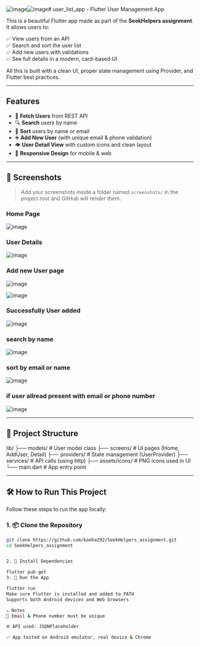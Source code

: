 ![image](https://github.com/user-attachments/assets/77a271ef-a67d-46bb-a741-1d7be213377b)![image](https://github.com/user-attachments/assets/f536d61a-0321-4cee-b02d-043b288ec8f6)# user_list_app - Flutter User Management App

This is a beautiful Flutter app made as part of the **SeekHelpers assignment**. It allows users to:

✅ View users from an API  
✅ Search and sort the user list  
✅ Add new users with validations  
✅ See full details in a modern, card-based UI  

All this is built with a clean UI, proper state management using Provider, and Flutter best practices.

---

##  Features

- 🔄 **Fetch Users** from REST API  
- 🔍 **Search** users by name  
- 📧 **Sort** users by name or email  
- ➕ **Add New User** (with unique email & phone validation)
- 👁️ **User Detail View** with custom icons and clean layout
- 📱 **Responsive Design** for mobile & web

---

## 📸 Screenshots

> Add your screenshots inside a folder named `screenshots/` in the project root and GitHub will render them.

###  Home Page
![image](https://github.com/user-attachments/assets/ce2f3912-b82f-4f02-a38a-dbaca591b1ca)

### User Details 
![image](https://github.com/user-attachments/assets/c078dfcb-61f5-481f-a96c-ded795f1852d)

### Add new User page 

![image](https://github.com/user-attachments/assets/f3f08a3c-42b3-4ccb-ac17-9d3c191544c9)

![image](https://github.com/user-attachments/assets/be9a2ad8-2b33-4f77-8cf8-bbc5fafb2e56)

### Successfully User added
![image](https://github.com/user-attachments/assets/e727c130-0a9f-4140-bd5d-4b331b0f5f89)


### search by name 
![image](https://github.com/user-attachments/assets/af5e0c40-0ba5-4612-a0fa-231a985d8f4a)

### sort by email or name 
![image](https://github.com/user-attachments/assets/b46e81eb-382c-496c-9345-0b749f51e30e)



### if  user allread present with email or phone number 

![image](https://github.com/user-attachments/assets/5640cceb-1a65-4486-a4c1-0144daa9eb91)

---

## 📂 Project Structure



lib/
├── models/ # User model class
├── screens/ # UI pages (Home, AddUser, Detail)
├── providers/ # State management (UserProvider)
├── services/ # API calls (using http)
├── assets/icons/ # PNG icons used in UI
└── main.dart # App entry point




---

## 🛠️ How to Run This Project

Follow these steps to run the app locally:

### 1. 📦 Clone the Repository

```bash
git clone https://github.com/kanha292/SeekHelpers_assignment.git
cd SeekHelpers_assignment


2. 🔧 Install Dependencies

flutter pub get
3. 🚀 Run the App

flutter run
Make sure Flutter is installed and added to PATH
Supports both Android devices and Web browsers

⚠️ Notes
🧠 Email & Phone number must be unique

🌐 API used: JSONPlaceholder

✅ App tested on Android emulator, real device & Chrome
